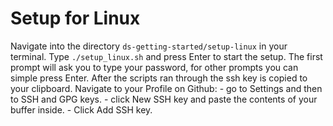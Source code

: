 # Setup for Linux

Navigate into the directory `ds-getting-started/setup-linux` in your terminal.
Type `./setup_linux.sh` and press Enter to start the setup. The first prompt will ask you to type your password, for other prompts you can simple press Enter.
After the scripts ran through the ssh key is copied to your clipboard. Navigate to your Profile on Github: 
    - go to Settings and then to SSH and GPG keys. 
    - click New SSH key and paste the contents of your buffer inside. 
    - Click Add SSH key.